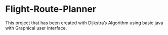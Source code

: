 # Flight-Route-Planner
This project that has been created with Dijkstra’s Algorithm using basic java with Graphical user interface. 
